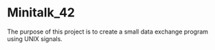 # Minitalk_42
The purpose of this project is to create a small data exchange program using UNIX signals.
